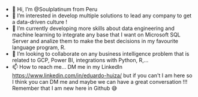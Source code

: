 - 👋 Hi, I’m @Soulplatinum from Peru
- 👀 I’m interested in develop multiple solutions to lead any company to get a data-driven culture !
- 🌱 I’m currently developing more skills about data engineering and machine learning to integrate any base that I want on Microsoft SQL Server and analize them to make the best decisions in my favourite language program, R.
- 💞️ I’m looking to collaborate on any business intelligence problem that is related to GCP, Power BI, integrations with Python, R,...
- 📫 How to reach me... DM me in my LinkedIn https://www.linkedin.com/in/eduardo-huiza/ but if you can't I am here so I think you can DM me and maybe we can have a great conversation !!! Remember that I am new here in Github 😅

<!---
Soulplatinum/Soulplatinum is a ✨ special ✨ repository because its `README.md` (this file) appears on your GitHub profile.
You can click the Preview link to take a look at your changes.
--->
